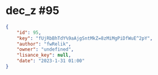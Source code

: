 
# dec_z #95
                
```JSON
{
    "id": 95,
    "key": "fUjRbBhTdY%9aAjgSntMkZ=8zMiMgPiDfWuE^2pY",
    "author": "fwRelik",
    "owner": "undefined",
    "lisance_key": null,
    "date": "2023-1-31 01:00"
}
```
    